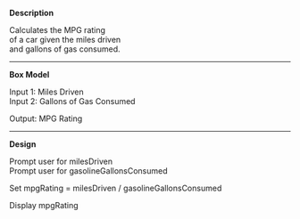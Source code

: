 **Description**

Calculates the MPG rating  
of a car given the miles driven  
and gallons of gas consumed.

********************************************

**Box Model**

Input 1: Miles Driven  
Input 2: Gallons of Gas Consumed

Output: MPG Rating

********************************************

**Design**

Prompt user for milesDriven  
Prompt user for gasolineGallonsConsumed

Set mpgRating = milesDriven / gasolineGallonsConsumed

Display mpgRating
